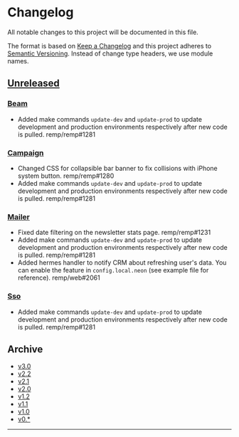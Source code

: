 # Changelog

All notable changes to this project will be documented in this file.

The format is based on [Keep a Changelog](http://keepachangelog.com/) and this project adheres to [Semantic Versioning](http://semver.org/). Instead of change type headers, we use module names.

## [Unreleased]

### [Beam]

- Added make commands `update-dev` and `update-prod` to update development and production environments respectively after new code is pulled. remp/remp#1281

### [Campaign]

- Changed CSS for collapsible bar banner to fix collisions with iPhone system button. remp/remp#1280
- Added make commands `update-dev` and `update-prod` to update development and production environments respectively after new code is pulled. remp/remp#1281

### [Mailer]

- Fixed date filtering on the newsletter stats page. remp/remp#1231
- Added make commands `update-dev` and `update-prod` to update development and production environments respectively after new code is pulled. remp/remp#1281
- Added hermes handler to notify CRM about refreshing user's data. You can enable the feature in `config.local.neon` (see example file for reference). remp/web#2061

### [Sso]

- Added make commands `update-dev` and `update-prod` to update development and production environments respectively after new code is pulled. remp/remp#1281

## Archive

- [v3.0](./changelogs/CHANGELOG-v3.0.md)
- [v2.2](./changelogs/CHANGELOG-v2.2.md)
- [v2.1](./changelogs/CHANGELOG-v2.1.md)
- [v2.0](./changelogs/CHANGELOG-v2.0.md)
- [v1.2](./changelogs/CHANGELOG-v1.2.md)
- [v1.1](./changelogs/CHANGELOG-v1.1.md)
- [v1.0](./changelogs/CHANGELOG-v1.0.md)
- [v0.*](./changelogs/CHANGELOG-v0.md)

---

[Beam]: https://github.com/remp2020/remp/tree/master/Beam
[Campaign]: https://github.com/remp2020/remp/tree/master/Campaign
[Mailer]: https://github.com/remp2020/remp/tree/master/Mailer
[Sso]: https://github.com/remp2020/remp/tree/master/Sso
[Segments]: https://github.com/remp2020/remp/tree/master/Beam/go/cmd/segments
[Tracker]: https://github.com/remp2020/remp/tree/master/Beam/go/cmd/tracker

[Unreleased]: https://github.com/remp2020/remp/compare/3.0.0...master
